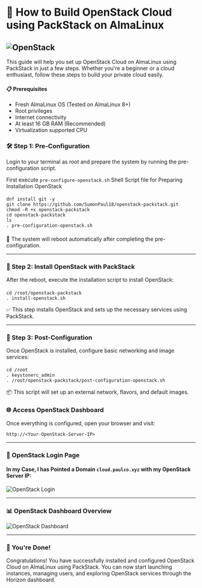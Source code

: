# 🚀 How to Build OpenStack Cloud using PackStack on AlmaLinux
#### 
![OpenStack](https://github.com/SumonPaul18/openstack-packstack/blob/main/images/InstallOpenStack.png)
---

This guide will help you set up OpenStack Cloud on AlmaLinux using PackStack in just a few steps. Whether you're a beginner or a cloud enthusiast, follow these steps to build your private cloud easily.

#### 📋 Prerequisites
- Fresh AlmaLinux OS (Tested on AlmaLinux 8+)
- Root privileges
- Internet connectivity
- At least 16 GB RAM (Recommended)
- Virtualization supported CPU

### 🛠️ Step 1: Pre-Configuration
Login to your terminal as root and prepare the system by running the pre-configuration script.

First execute `pre-configure-openstack.sh` Shell Script file for Preparing Installation OpenStack
####
    dnf install git -y
    git clone https://github.com/SumonPaul18/openstack-packstack.git
    chmod -R +x openstack-packstack
    cd openstack-packstack
    ls
    . pre-configuration-openstack.sh
####  
🔁 The system will reboot automatically after completing the pre-configuration.

---
### 🔧 Step 2: Install OpenStack with PackStack
After the reboot, execute the installation script to install OpenStack:
####
    cd /root/openstack-packstack
    . install-openstack.sh
✅ This step installs OpenStack and sets up the necessary services using PackStack.

---
### 🔌 Step 3: Post-Configuration
Once OpenStack is installed, configure basic networking and image services:
####
    cd /root
    . keystonerc_admin
    . /root/openstack-packstack/post-configuration-openstack.sh
📦 This script will set up an external network, flavors, and default images.

### 🌐 Access OpenStack Dashboard
Once everything is configured, open your browser and visit:
```
http://<Your-OpenStack-Server-IP>
```
---
### 🔐 OpenStack Login Page
#### In my Case, I has Pointed a Domain `cloud.paulco.xyz` with my OpenStack Server IP:
![OpenStack Login](https://github.com/SumonPaul18/openstack-packstack/blob/main/images/oplogin.png)

---
### 📊 OpenStack Dashboard Overview
![OpenStack Dashboard](https://github.com/SumonPaul18/openstack-packstack/blob/main/images/opdash.png)

---
### 🙌 You're Done!
Congratulations! You have successfully installed and configured OpenStack Cloud on AlmaLinux using PackStack. You can now start launching instances, managing users, and exploring OpenStack services through the Horizon dashboard.

